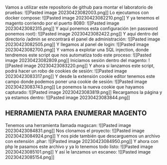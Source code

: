 Vamos a utilizar este repositorio de github para montar el laboratorio de pruebas:
![[Pasted image 20230423082003.png]]
Lo ejecutamos con docker compose:
![[Pasted image 20230423082210.png]]
Y ya tenemos el magento corriendo por el puerto 8080:
![[Pasted image 20230423082315.png]]
Y aquí ponemos esta configuración (en password ponemos root):
![[Pasted image 20230423082422.png]]
Y aquí dentro del directorio /admin se encontrará el panel de administración:
![[Pasted image 20230423082505.png]]
Y llegamos al panel de login:
![[Pasted image 20230423082700.png]]
Y vamos a explotar una SQL injection, donde tendremos este script que nos automatiza todo este proceso:
![[Pasted image 20230423082809.png]]
Iniciamos sesión dentro del magento:
![[Pasted image 20230423083220.png]]
Y ahora si lanzamos este script, podrá hacer un robo de cookies de sesión:
![[Pasted image 20230423083317.png]]
Y desde la extensión cookie editor tenemos este campo donde podemos poner una cookie de sesión:
![[Pasted image 20230423083743.png]]
Le ponemos la nueva cookie que hayamos capturado:
![[Pasted image 20230423083819.png]]
Recargamos la página y ya estamos dentro:
![[Pasted image 20230423083844.png]]
## HERRAMIENTA PARA ENUMERAR MAGENTO
Tenemos una herramienta llamada magscan:
![[Pasted image 20230423084831.png]]
Nos clonamos el proyecto:
![[Pasted image 20230423084924.png]]
Y nos pide también que descarguemos un archivo con extensión .phar:
![[Pasted image 20230423084950.png]]
Y ahora con php le pasamos este archivo y ya lo tenemos todo listo:
![[Pasted image 20230423085101.png]]
Y así le lanzamos un escaneo:
![[Pasted image 20230423085154.png]]
